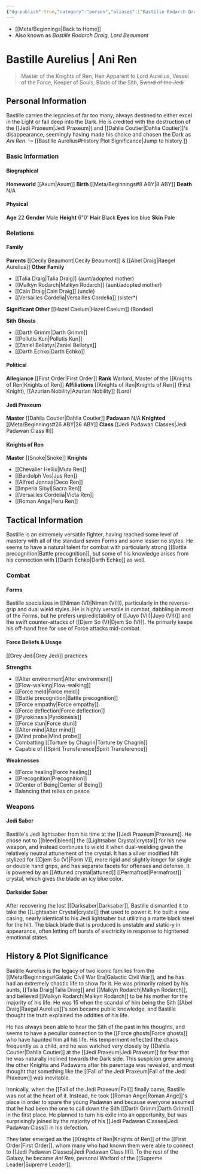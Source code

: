 ```yaml
---
{"dg-publish":true,"category":"person","aliases":["Bastille Rodarch Draig","Ani Ren"],"rank":"Jedi Knight","form":"V, VI, VII","class":"Padawan Class III","status":"Fallen","tags":["forcesensitive","fallenjedi","firstorder","knightsofren","warlord","azuriannobility","nobility","jedipraxeum","jediknight","formv","formvi","formvii"],"permalink":"/bastille-aurelius/","dgHomeLink":false,"dgPassFrontmatter":true}
---
```


- [[Meta/Beginnings|Back to Home]]
- Also known as *Bastille Rodarch Draig*, *Lord Beaumont*

# Bastille Aurelius | Ani Ren
>Master of the Knights of Ren, Heir Apparent to Lord Aurelius, Vessel of the Force, Keeper of Souls, Blade of the Sith, ~~Sword of the Jedi~~

## Personal Information
Bastille carries the legacies of far too many, always destined to either excel in the Light or fall deep into the Dark. He is credited with the destruction of the [[Jedi Praxeum|Jedi Praxeum]] and [[Dahlia Coutier|Dahlia Coutier]]'s disappearance, seemingly having made his choice and chosen the Dark as *Ani Ren*. 
↳ [[Bastille Aurelius#History Plot Significance|Jump to history.]]

### Basic Information

#### Biographical
**Homeworld** [[Axum|Axum]]
**Birth** [[Meta/Beginnings#8 ABY|8 ABY]]
**Death** N/A

#### Physical
**Age** 22
**Gender** Male
**Height** 6"0'
**Hair** Black
**Eyes** Ice blue
**Skin** Pale

### Relations

#### Family
**Parents** [[Cecily Beaumont|Cecily Beaumont]] & [[Abel Draig|Raegel Aurelius]]
**Other Family** 
- [[Talia Draig|Talia Draig]] (aunt/adopted mother)
- [[Malkyn Rodarch|Malkyn Rodarch]] (aunt/adopted mother)
- [[Cain Draig|Cain Draig]] (uncle)
- [[Versailles Cordelia|Versailles Cordelia]] (sister*)

**Significant Other** [[Hazel Caelum|Hazel Caelum]] (Bonded)

**Sith Ghosts**
- [[Darth Grimm|Darth Grimm]]
- [[Pollutis Kun|Pollutis Kun]]
- [[Zaniel Bellatys|Zaniel Bellatys]]
- [[Darth Echko|Darth Echko]]

#### Political
**Allegiance**  [[First Order|First Order]] 
**Rank**  Warlord, Master of the [[Knights of Ren|Knights of Ren]]
**Affiliations** [[Knights of Ren|Knights of Ren]] (First Knight), [[Azurian Nobility|Azurian Nobility]] (Lord)

#### Jedi Praxeum
**Master** [[Dahlia Coutier|Dahlia Coutier]]
**Padawan** N/A
**Knighted** [[Meta/Beginnings#26 ABY|26 ABY]]
**Class** [[Jedi Padawan Classes|Jedi Padawan Class III]]

#### Knights of Ren
**Master** [[Snoke|Snoke]]
**Knights**
- [[Chevalier Hellix|Muta Ren]]
- [[Bardolph Vos|Jus Ren]]
- [[Alfred Jonnas|Deco Ren]]
- [[Imperia Sibyl|Sacra Ren]]
- [[Versailles Cordelia|Victa Ren]]
- [[Roman Ange|Feru Ren]]

## Tactical Information
Bastille is an extremely versatile fighter, having reached some level of mastery with all of the standard seven Forms and some lesser no styles. He seems to have a natural talent for combat with particularly strong [[Battle precognition|Battle precognition]], but some of his knowledge arises from his connection with [[Darth Echko|Darth Echko]] as well. 

### Combat

#### Forms
Bastille specializes in [[Niman (VI)|Niman (VI)]], particularly in the reverse-grip and dual wield styles. He is highly versatile in combat, dabbling in most of the Forms, but he prefers unpredictability of [[Juyo (VII)|Juyo (VII)]] and the swift counter-attacks of [[Djem So (V)|Djem So (V)]]. He primarly keeps his off-hand free for use of Force attacks mid-combat. 

#### Force Beliefs & Usage
[[Grey Jedi|Grey Jedi]] practices

**Strengths**
- [[Alter environment|Alter environment]]
- [[Flow-walking|Flow-walking]]
- [[Force meld|Force meld]]
- [[Battle precognition|Battle precognition]]
- [[Force empathy|Force empathy]]
- [[Force deflection|Force deflection]]
- [[Pyrokinesis|Pyrokinesis]]
- [[Force stun|Force stun]]
- [[Alter mind|Alter mind]]
- [[Mind probe|Mind probe]]
- Combatting [[Torture by Chagrin|Torture by Chagrin]]
- Capable of [[Spirit Transference|Spirit Transference]]

**Weaknesses**
- [[Force healing|Force healing]]
- [[Precognition|Precognition]]
- [[Center of Being|Center of Being]]
- Balancing that relies on peace

### Weapons

#### Jedi Saber
Bastille's Jedi lightsaber from his time at the [[Jedi Praxeum|Praxeum]]. He chose not to [[bleed|bleed]] the [[Lightsaber Crystal|crystal]] for his new weapon, and instead continues to wield it when dual-wielding given the relatively neutral attunement of the crystal. It has a silver modified hilt stylized for [[Djem So (V)|Form V]], more rigid and slightly longer for single or double hand grips, and has separate facets for offenses and defense. It is powered by an [[Attuned crystal|attuned]] [[Permafrost|Permafrost]] crystal, which gives the blade an icy blue color.

#### Darksider Saber
After recovering the lost [[Darksaber|Darksaber]], Bastille dismantled it to take the [[Lightsaber Crystal|crystal]] that used to power it. He built a new casing, nearly identical to his Jedi lightsaber but utilizing a matte black steel for the hilt. The black blade that is produced is unstable and static-y in appearance, often letting off bursts of electricity in response to hightened emotional states. 

## History & Plot Significance
Bastille Aurelius is the legacy of two iconic families from the [[Meta/Beginnings#Galatic Civil War Era|Galactic Civil War]], and he has had an extremely chaotic life to show for it. He was primarily raised by his aunts, [[Talia Draig|Talia Draig]] and [[Malkyn Rodarch|Malkyn Rodarch]], and believed [[Malkyn Rodarch|Malkyn Rodarch]] to be his mother for the majority of his life. He was 15 when the scandal of him being the Sith [[Abel Draig|Raegal Aurelius]]'s son became public knowledge, and Bastille thought the truth explained the oddities of his life.

He has always been able to hear the Sith of the past in his thoughts, and seems to have a peculiar connection to the [[Force ghosts|Force ghosts]] who have haunted him all his life. His temperment reflected the chaos frequently as a child, and he was watched very closely by [[Dahlia Coutier|Dahlia Coutier]] at the [[Jedi Praxeum|Jedi Praxeum]] for fear that he was naturally inclined towards the Dark side. This suspicion grew among the other Knights and Padawans after his parentage was revealed, and most thought that something like the [[Fall of the Jedi Praxeum|Fall of the Jedi Praxeum]] was inevitable. 

Ironically, when the [[Fall of the Jedi Praxeum|Fall]] finally came, Bastille was not at the heart of it. Instead, he took [[Roman Ange|Roman Ange]]'s place in order to spare the young Padawan and because everyone assumed that he had been the one to call down the Sith [[Darth Grimm|Darth Grimm]] in the first place. He planned to turn his exile into an opportunity, but was surprisingly joined by the majority of his [[Jedi Padawan Classes|Jedi Padawan Class]] in his defection. 

They later emerged as the [[Knights of Ren|Knights of Ren]] of the [[First Order|First Order]], whom many who had known them were able to connect to [[Jedi Padawan Classes|Jedi Padawan Class III]]. To the rest of the Galaxy, he became *Ani Ren*, personal Warlord of the [[Supreme Leader|Supreme Leader]]. 